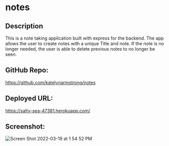 # notes

## Description
This is a note taking application built with express for the backend. The app allows the user to create notes with a unique Title and note. If the note is no longer needed, the user is able to delete previous notes to no longer be seen.

## GitHub Repo:
https://github.com/katelynarmstrong/notes

## Deployed URL:
https://salty-sea-47381.herokuapp.com/

## Screenshot:
![Screen Shot 2022-03-19 at 1 54 52 PM](https://user-images.githubusercontent.com/93275108/159134735-d0999203-4bf5-4227-979d-418ba3b926df.png)
